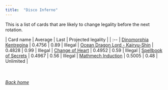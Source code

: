 ```yaml
---
title:  "Disco Inferno"
---
```


This is a list of cards that are likely to change legality before the next rotation.

| Card name | Average | Last | Projected legality |
| :-- |
[Dinomorphia Kentregina](https://db.ygoprodeck.com/card/?search=Dinomorphia%20Kentregina) | 0.4756 | 0.89 | Illegal |
[Ocean Dragon Lord - Kairyu-Shin](https://db.ygoprodeck.com/card/?search=Ocean%20Dragon%20Lord%20-%20Kairyu-Shin) | 0.4828 | 0.99 | Illegal |
[Change of Heart](https://db.ygoprodeck.com/card/?search=Change%20of%20Heart) | 0.4952 | 0.59 | Illegal |
[Spellbook of Secrets](https://db.ygoprodeck.com/card/?search=Spellbook%20of%20Secrets) | 0.4967 | 0.56 | Illegal |
[Mathmech Induction](https://db.ygoprodeck.com/card/?search=Mathmech%20Induction) | 0.5005 | 0.48 | Unlimited |

<br>

###### [Back home](index)